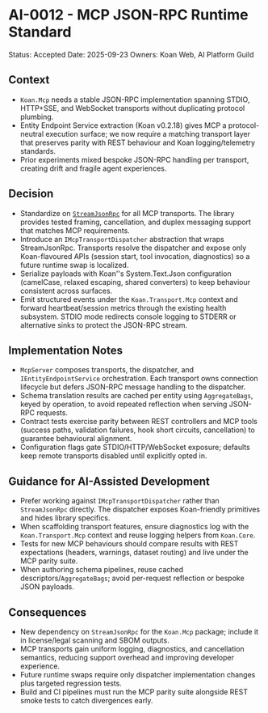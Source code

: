 # AI-0012 - MCP JSON-RPC Runtime Standard

Status: Accepted
Date: 2025-09-23
Owners: Koan Web, AI Platform Guild

## Context

- `Koan.Mcp` needs a stable JSON-RPC implementation spanning STDIO, HTTP+SSE, and WebSocket transports without duplicating protocol plumbing.
- Entity Endpoint Service extraction (Koan v0.2.18) gives MCP a protocol-neutral execution surface; we now require a matching transport layer that preserves parity with REST behaviour and Koan logging/telemetry standards.
- Prior experiments mixed bespoke JSON-RPC handling per transport, creating drift and fragile agent experiences.

## Decision

- Standardize on [`StreamJsonRpc`](https://github.com/microsoft/vs-streamjsonrpc) for all MCP transports. The library provides tested framing, cancellation, and duplex messaging support that matches MCP requirements.
- Introduce an `IMcpTransportDispatcher` abstraction that wraps StreamJsonRpc. Transports resolve the dispatcher and expose only Koan-flavoured APIs (session start, tool invocation, diagnostics) so a future runtime swap is localized.
- Serialize payloads with Koan''s System.Text.Json configuration (camelCase, relaxed escaping, shared converters) to keep behaviour consistent across surfaces.
- Emit structured events under the `Koan.Transport.Mcp` context and forward heartbeat/session metrics through the existing health subsystem. STDIO mode redirects console logging to STDERR or alternative sinks to protect the JSON-RPC stream.

## Implementation Notes

- `McpServer` composes transports, the dispatcher, and `IEntityEndpointService` orchestration. Each transport owns connection lifecycle but defers JSON-RPC message handling to the dispatcher.
- Schema translation results are cached per entity using `AggregateBags`, keyed by operation, to avoid repeated reflection when serving JSON-RPC requests.
- Contract tests exercise parity between REST controllers and MCP tools (success paths, validation failures, hook short circuits, cancellation) to guarantee behavioural alignment.
- Configuration flags gate STDIO/HTTP/WebSocket exposure; defaults keep remote transports disabled until explicitly opted in.

## Guidance for AI-Assisted Development

- Prefer working against `IMcpTransportDispatcher` rather than `StreamJsonRpc` directly. The dispatcher exposes Koan-friendly primitives and hides library specifics.
- When scaffolding transport features, ensure diagnostics log with the `Koan.Transport.Mcp` context and reuse logging helpers from `Koan.Core`.
- Tests for new MCP behaviours should compare results with REST expectations (headers, warnings, dataset routing) and live under the MCP parity suite.
- When authoring schema pipelines, reuse cached descriptors/`AggregateBags`; avoid per-request reflection or bespoke JSON payloads.

## Consequences

- New dependency on `StreamJsonRpc` for the `Koan.Mcp` package; include it in license/legal scanning and SBOM outputs.
- MCP transports gain uniform logging, diagnostics, and cancellation semantics, reducing support overhead and improving developer experience.
- Future runtime swaps require only dispatcher implementation changes plus targeted regression tests.
- Build and CI pipelines must run the MCP parity suite alongside REST smoke tests to catch divergences early.
